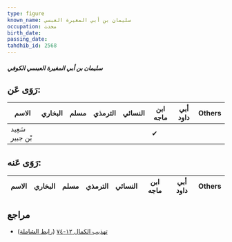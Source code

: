 ```yaml
---
type: figure
known_name: سليمان بن أبي المغيرة العبسي
occupation: محدث
birth_date:
passing_date:
tahdhib_id: 2568
---
```

##### سليمان بن أبي المغيرة العبسي الكوفي

## رَوَى عَن:
| الاسم           | البخاري | مسلم | الترمذي | النسائي | ابن ماجه | أبي داود | Others |
| --------------- | ------- | ---- | ------- | ------- | -------- | -------- | ------ |
| سَعِيد بْن جبير |         |      |         |         | ✔        |          |        |
## رَوَى عَنه:
| الاسم | البخاري | مسلم | الترمذي | النسائي | ابن ماجه | أبي داود | Others |
| ----- | ------- | ---- | ------- | ------- | -------- | -------- | ------ |
## مراجع
- [تهذيب الكمال ١٢-٧٤](obsidian://open?vault=Tahdhib-al-Kamal&file=Figures/٢٥٦٨-سليمان%20بن%20أبي%20المغيرة%20العبسي%20الكوفي) ([رابط الشاملة](https://shamela.ws/book/3722/5847))